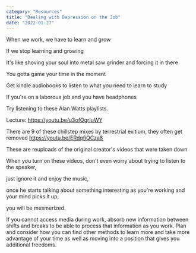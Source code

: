 ```yaml
---
category: "Resources" 
title: "Dealing with Depression on the Job"
date: "2022-01-27"
---
```


When we work, we have to learn and grow  

If we stop learning and growing  

It's like shoving your soul into metal saw grinder and forcing it in there  

You gotta game your time in the moment  

Get kindle audiobooks to listen to what you need to learn to study  

If you're on a laborous job and you have headphones  

Try listening to these Alan Watts playlists.  

Lecture: https://youtu.be/u3ofQgrIuWY   

There are 9 of these chillstep mixes by terrestrial exitium, they often get removed 
https://youtu.be/ERdqfiQCza8  

These are reuploads of the original creator's videos that were taken down  

When you turn on these videos, don't even worry about trying to listen to the speaker,   

just ignore it and enjoy the music,  

once he starts talking about something interesting as you're working and your mind picks it up,  

you will be mesmerized. 

If you cannot access media during work, absorb new information between shifts and breaks to be able to process that information as you work. Plan and consider how you can find other methods to learn more and take more advantage of your time as well as moving into a position that gives you additional freedoms. 